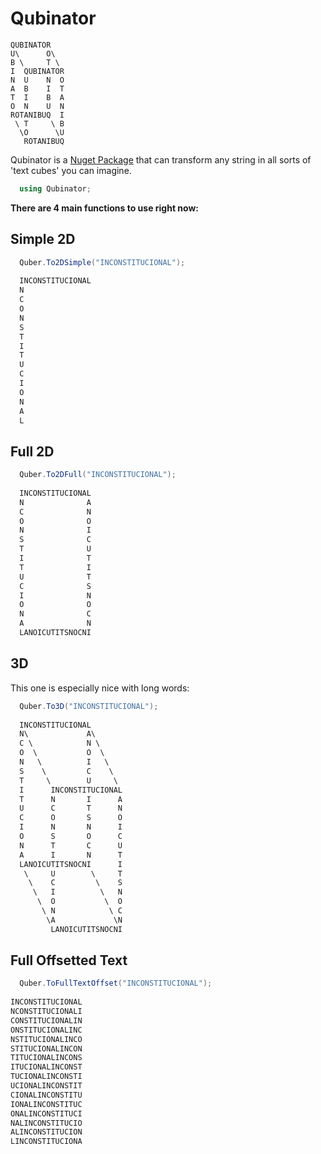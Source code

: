 # Qubinator

```
QUBINATOR
U\      O\
B \     T \
I  QUBINATOR
N  U    N  O
A  B    I  T
T  I    B  A
O  N    U  N
ROTANIBUQ  I
 \ T     \ B
  \O      \U
   ROTANIBUQ
```

Qubinator is a [Nuget Package](https://www.nuget.org/packages/Qubinator) that can transform any string in all sorts of 'text cubes' you can imagine.

``` csharp
  using Qubinator;
```

**There are 4 main functions to use right now:**

## Simple 2D

``` csharp
  Quber.To2DSimple("INCONSTITUCIONAL");
  
  INCONSTITUCIONAL
  N               
  C               
  O               
  N               
  S               
  T               
  I               
  T               
  U               
  C               
  I               
  O               
  N               
  A               
  L                

```


## Full 2D

``` csharp
  Quber.To2DFull("INCONSTITUCIONAL");
  
  INCONSTITUCIONAL
  N              A
  C              N
  O              O
  N              I
  S              C
  T              U
  I              T
  T              I
  U              T
  C              S
  I              N
  O              O
  N              C
  A              N
  LANOICUTITSNOCNI


```


## 3D

This one is especially nice with long words:
``` csharp
  Quber.To3D("INCONSTITUCIONAL");
  
  INCONSTITUCIONAL       
  N\             A\      
  C \            N \     
  O  \           O  \    
  N   \          I   \   
  S    \         C    \  
  T     \        U     \ 
  I      INCONSTITUCIONAL
  T      N       I      A
  U      C       T      N
  C      O       S      O
  I      N       N      I
  O      S       O      C
  N      T       C      U
  A      I       N      T
  LANOICUTITSNOCNI      I
   \     U        \     T
    \    C         \    S
     \   I          \   N
      \  O           \  O
       \ N            \ C
        \A             \N
         LANOICUTITSNOCNI

```

## Full Offsetted Text

``` csharp
  Quber.ToFullTextOffset("INCONSTITUCIONAL");
  
INCONSTITUCIONAL
NCONSTITUCIONALI
CONSTITUCIONALIN
ONSTITUCIONALINC
NSTITUCIONALINCO
STITUCIONALINCON
TITUCIONALINCONS
ITUCIONALINCONST
TUCIONALINCONSTI
UCIONALINCONSTIT
CIONALINCONSTITU
IONALINCONSTITUC
ONALINCONSTITUCI
NALINCONSTITUCIO
ALINCONSTITUCION
LINCONSTITUCIONA

```
